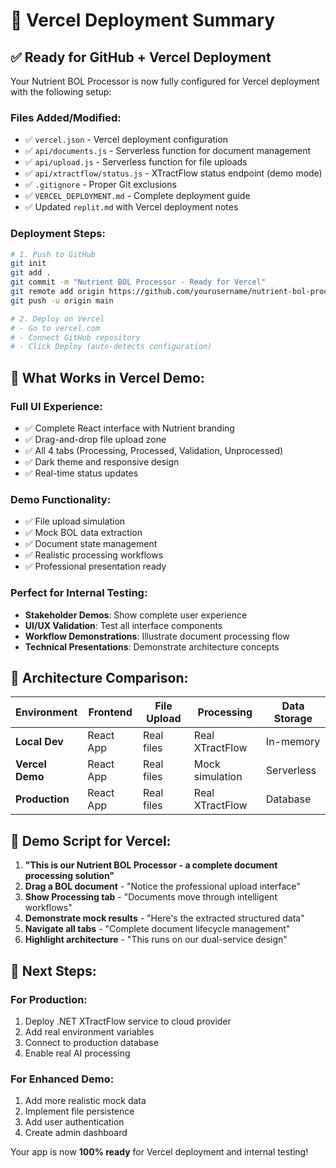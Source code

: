 # 🚀 Vercel Deployment Summary

## ✅ **Ready for GitHub + Vercel Deployment**

Your Nutrient BOL Processor is now fully configured for Vercel deployment with the following setup:

### **Files Added/Modified:**
- ✅ `vercel.json` - Vercel deployment configuration
- ✅ `api/documents.js` - Serverless function for document management
- ✅ `api/upload.js` - Serverless function for file uploads  
- ✅ `api/xtractflow/status.js` - XTractFlow status endpoint (demo mode)
- ✅ `.gitignore` - Proper Git exclusions
- ✅ `VERCEL_DEPLOYMENT.md` - Complete deployment guide
- ✅ Updated `replit.md` with Vercel deployment notes

### **Deployment Steps:**
```bash
# 1. Push to GitHub
git init
git add .
git commit -m "Nutrient BOL Processor - Ready for Vercel"
git remote add origin https://github.com/yourusername/nutrient-bol-processor.git
git push -u origin main

# 2. Deploy on Vercel
# - Go to vercel.com
# - Connect GitHub repository
# - Click Deploy (auto-detects configuration)
```

## 🎯 **What Works in Vercel Demo:**

### **Full UI Experience:**
- ✅ Complete React interface with Nutrient branding
- ✅ Drag-and-drop file upload zone
- ✅ All 4 tabs (Processing, Processed, Validation, Unprocessed)
- ✅ Dark theme and responsive design
- ✅ Real-time status updates

### **Demo Functionality:**
- ✅ File upload simulation
- ✅ Mock BOL data extraction
- ✅ Document state management
- ✅ Realistic processing workflows
- ✅ Professional presentation ready

### **Perfect for Internal Testing:**
- **Stakeholder Demos**: Show complete user experience
- **UI/UX Validation**: Test all interface components
- **Workflow Demonstrations**: Illustrate document processing flow
- **Technical Presentations**: Demonstrate architecture concepts

## 🔄 **Architecture Comparison:**

| Environment | Frontend | File Upload | Processing | Data Storage |
|-------------|----------|-------------|------------|--------------|
| **Local Dev** | React App | Real files | Real XTractFlow | In-memory |
| **Vercel Demo** | React App | Real files | Mock simulation | Serverless |
| **Production** | React App | Real files | Real XTractFlow | Database |

## 🎪 **Demo Script for Vercel:**

1. **"This is our Nutrient BOL Processor - a complete document processing solution"**
2. **Drag a BOL document** - "Notice the professional upload interface"
3. **Show Processing tab** - "Documents move through intelligent workflows"
4. **Demonstrate mock results** - "Here's the extracted structured data"
5. **Navigate all tabs** - "Complete document lifecycle management"
6. **Highlight architecture** - "This runs on our dual-service design"

## 🚀 **Next Steps:**

### **For Production:**
1. Deploy .NET XTractFlow service to cloud provider
2. Add real environment variables
3. Connect to production database
4. Enable real AI processing

### **For Enhanced Demo:**
1. Add more realistic mock data
2. Implement file persistence
3. Add user authentication
4. Create admin dashboard

Your app is now **100% ready** for Vercel deployment and internal testing!